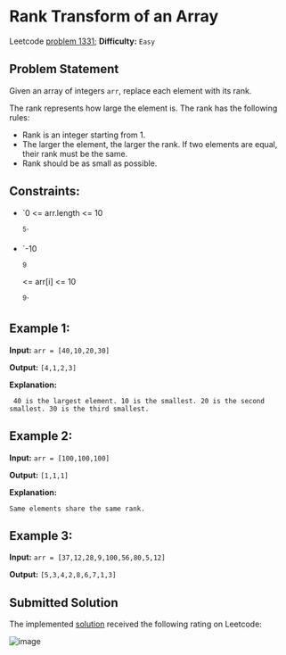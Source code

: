 # Rank Transform of an Array

Leetcode [problem 1331](https://leetcode.com/problems/rank-transform-of-an-array/); **Difficulty:** `Easy`

## Problem Statement

Given an array of integers `arr`, replace each element with its rank.

The rank represents how large the element is. The rank has the following rules:

- Rank is an integer starting from 1.
- The larger the element, the larger the rank. If two elements are equal, their rank must be the same.
- Rank should be as small as possible.

## Constraints:

- `0 <= arr.length <= 10

  <sup>5</sup>`

- `-10

  <sup>9</sup>

   <= arr[i] <= 10

  <sup>9</sup>`

## Example 1:

**Input:** `arr = [40,10,20,30]`

**Output:** `[4,1,2,3]`

**Explanation:**

```
 40 is the largest element. 10 is the smallest. 20 is the second smallest. 30 is the third smallest.
```

## Example 2:

**Input:** `arr = [100,100,100]`

**Output:** `[1,1,1]`

**Explanation:**

```
Same elements share the same rank.
```

## Example 3:

**Input:** `arr = [37,12,28,9,100,56,80,5,12]`

**Output:** `[5,3,4,2,8,6,7,1,3]`

## Submitted Solution

The implemented [solution](solution.cpp) received the following rating on Leetcode:

![image](https://user-images.githubusercontent.com/33619581/123446894-9e933880-d5d9-11eb-9816-d8aa2dcf8b75.png)

